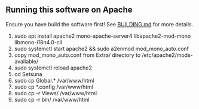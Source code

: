 ## Running this software on Apache

Ensure you have build the software first! See [BUILDING.md](BUILDING.md) for more details.

1. sudo apt install apache2 mono-apache-server4 libapache2-mod-mono libmono-i18n4.0-cil
2. sudo systemctl start apache2 && sudo a2enmod mod_mono_auto.conf
3. copy mod_mono_auto.conf from Extra/ directory to /etc/apache2/mods-available/
4. sudo systemctl reload apache2
5. cd Setsuna
6. sudo cp Global.* /var/www/html
7. sudo cp *.config /var/www/html
8. sudo cp -r Views/ /var/www/html
9. sudo cp -r bin/ /var/www/html

